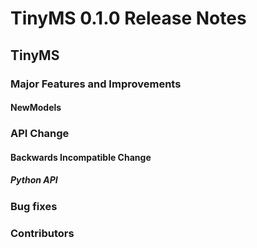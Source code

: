 # TinyMS 0.1.0 Release Notes

## TinyMS

### Major Features and Improvements

#### NewModels

### API Change

#### Backwards Incompatible Change

##### Python API

### Bug fixes

### Contributors
